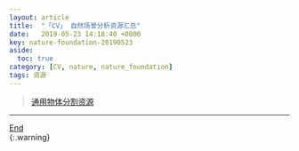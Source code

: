 ```yaml
---
layout: article
title:  "「CV」 自然场景分析资源汇总"
date:   2019-05-23 14:18:40 +0800
key: nature-foundation-20190523
aside:
  toc: true
category: [CV, nature, nature_foundation]
tags: 资源
---
```

<span id='head'></span>  
>[通用物体分割资源](/cv/segmentation/2019/05/05/foundation.html)   

<!--more-->



-------------------  
[End](#head)   
{:.warning}  
